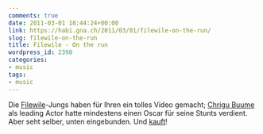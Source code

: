 ```yaml
---
comments: true
date: 2011-03-01 18:44:24+00:00
link: https://habi.gna.ch/2011/03/01/filewile-on-the-run/
slug: filewile-on-the-run
title: Filewile - On the run
wordpress_id: 2398
categories:
- music
tags:
- music
---
```


Die [Filewile](http://www.filewile.com/)-Jungs haben für Ihren ein tolles Video gemacht; [Chrigu Buume](http://www.swisstricks.com/crew/) als leading Actor hatte mindestens einen Oscar für seine Stunts verdient. Aber seht selber, unten eingebunden. Und [kauft](http://itunes.apple.com/ch/album/on-the-run/id369543490)!



